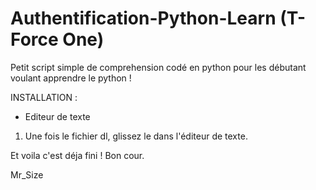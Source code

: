 # Authentification-Python-Learn (T-Force One)
Petit script simple de comprehension codé en python pour les débutant
voulant apprendre le python !


INSTALLATION :

- Editeur de texte

1) Une fois le fichier dl, glissez le dans l'éditeur de texte.

Et voila c'est déja fini !
Bon cour.

Mr_Size
